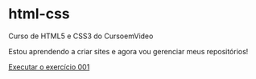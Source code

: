 # html-css
 Curso de HTML5 e CSS3 do CursoemVideo

 Estou aprendendo a criar sites e agora vou gerenciar meus repositórios!

 <a href="https://victorhbcampos.github.io/html-css/exercicios/ex001/index.html">Executar o exercício 001</a>